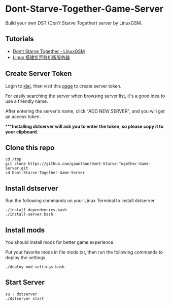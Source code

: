 # Dont-Starve-Together-Game-Server
Build your own DST (Don't Starve Together) server by LinuxGSM.

## Tutorials

- [Don’t Starve Together - LinuxGSM](https://linuxgsm.com/lgsm/dstserver/)
- [Linux 搭建饥荒联机版服务器](https://www.jianshu.com/p/75cc3cfaf117)

## Create Server Token
Login to [klei](http://kleientertainment.com), then visit this [page](https://accounts.klei.com/account/game/servers?game=DontStarveTogether) to create server token.

For easily searching the server when browsing server list, it's a good idea to use a friendly name.

After entering the server's name, click "ADD NEW SERVER", and you will get an access token.

*****Installing dstserver will ask you to enter the token, so please copy it to your clipboard.**

## Clone this repo

```shell
cd /tmp
git clone https://github.com/gaunthan/Dont-Starve-Together-Game-Server.git
cd Dont-Starve-Together-Game-Server
```

## Install dstserver
Run the following commands on your Linux Terminal to install dstserver

```shell
./install-dependencies.bash
./install-server.bash
```

## Install mods
You should install mods for better game experience.

Put your favorite mods in file mods.txt, then run the following commands to deploy the settings

```shell
./deploy-mod-settings.bash
```

## Start Server
```shell
su - dstserver
./dstserver start
```
